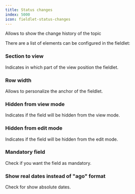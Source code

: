 ```yaml
---
title: Status changes
index: 5000
icon: fieldlet-status-changes
---
```


Allows to show the change history of the topic

There are a list of elements can be configured in the fieldlet:


### Section to view

Indicates in which part of the view position the fieldlet.


### Row width

Allows to personalize the anchor of the fieldlet.


### Hidden from view mode

Indicates if the field will be hidden from the view mode.


### Hidden from edit mode

Indicates if the field will be hidden from the edit mode.


### Mandatory field

Check if you want the field as mandatory.


### Show real dates instead of "ago" format

Check for show absolute dates.